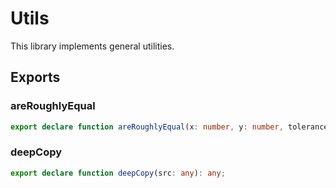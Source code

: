 # Utils

This library implements general utilities.

## Exports

### areRoughlyEqual

``` TypeScript
export declare function areRoughlyEqual(x: number, y: number, tolerance: number): boolean;
``` 

### deepCopy

``` TypeScript
export declare function deepCopy(src: any): any;
``` 